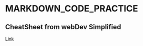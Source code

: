 # MARKDOWN_CODE_PRACTICE

## CheatSheet from webDev Simplified

[Link](https://drive.google.com/file/d/1x8jg7iRMGB68oTpIPrIe9DcAJUroBEMc/view?usp=sharing)
